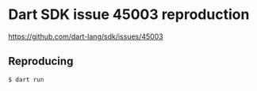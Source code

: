 # Dart SDK issue 45003 reproduction
https://github.com/dart-lang/sdk/issues/45003

## Reproducing
```shell
$ dart run
```